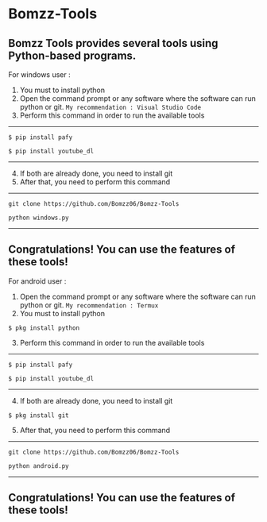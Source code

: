 # Bomzz-Tools
Bomzz Tools provides several tools using Python-based programs.
---------------------------------------------------------
For windows user :
1. You must to install python
2. Open the command prompt or any software where the software can run python or git.
```My recommendation : Visual Studio Code```
3. Perform this command in order to run the available tools
---------------------------------------------------------
```
$ pip install pafy
```
```
$ pip install youtube_dl
```
---------------------------------------------------------
4. If both are already done, you need to install git
5. After that, you need to perform this command
---------------------------------------------------------
```
git clone https://github.com/Bomzz06/Bomzz-Tools
```
```
python windows.py
```
---------------------------------------------------------
Congratulations! You can use the features of these tools!
---------------------------------------------------------
For android user :
1. Open the command prompt or any software where the software can run python or git.
```My recommendation : Termux```
2. You must to install python
```
$ pkg install python
```
3. Perform this command in order to run the available tools
---------------------------------------------------------
```
$ pip install pafy
```
```
$ pip install youtube_dl
```
---------------------------------------------------------
4. If both are already done, you need to install git
```
$ pkg install git
```
5. After that, you need to perform this command
---------------------------------------------------------
```
git clone https://github.com/Bomzz06/Bomzz-Tools
```
```
python android.py
```
---------------------------------------------------------
Congratulations! You can use the features of these tools!
---------------------------------------------------------

